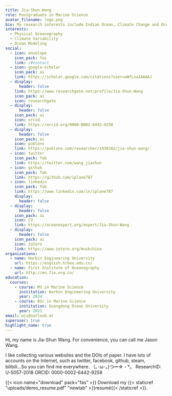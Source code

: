 ```yaml
---
title: Jia-Shun Wang
role: Postgraduate in Marine Science
avatar_filename: logo.png
bio: My research interests include Indian Ocean, Climate Change and Ocean Model.
interests:
  - Physical Oceanography
  - Climate Variability
  - Ocean Modeling
social:
  - icon: envelope
    icon_pack: fas
    link: /#contact
  - icon: google-scholar
    icon_pack: ai
    link: https://scholar.google.com/citations?user=wWfLsaIAAAAJ
  - display:
      header: false
    link: https://www.researchgate.net/profile/Jia-Shun-Wang
    icon_pack: ai
    icon: researchgate
  - display:
      header: false
    icon_pack: ai
    icon: orcid
    link: https://orcid.org/0000-0002-6442-9258
  - display:
      header: false
    icon_pack: ai
    icon: publons
    link: https://publons.com/researcher/1838182/jia-shun-wang/
  - icon: twitter
    icon_pack: fab
    link: https://twitter.com/wang_jiashun
  - icon: github
    icon_pack: fab
    link: https://github.com/iplane787
  - icon: linkedin
    icon_pack: fab
    link: https://www.linkedin.com/in/iplane787
    display:
      header: false
  - display:
      header: false
    icon_pack: ai
    icon: CV
    link: https://oceanexpert.org/expert/Jia-Shun-Wang
  - display:
      header: false
    icon_pack: ai
    icon: zotero
    link: https://www.zotero.org/muskchina
organizations:
  - name: Harbin Engineering University
    url: https://english.hrbeu.edu.cn/
  - name: First Institute of Oceanography
    url: http://en.fio.org.cn/
education:
  courses:
    - course: MS in Marine Science
      institution: Harbin Engineering University
      year: 2024
    - course: BSc in Marine Science
      institution: Guangdong Ocean University
      year: 2021
email: wjs@outlook.at
superuser: true
highlight_name: true
---
```

Hi, my name is Jia-Shun Wang. For convenience, you can call me Jason Wang. 

I like collecting various websites and the DOIs of paper. I have lots of accounts on the Internet, such as twitter, facebook, github, steam, bilibili...So you can find me everywhere. （｡･ω･｡)つ━☆・*。 
ResearchID: U-5057-2018 ORCID: 0000-0002-6442-9258

{{< icon name="download" pack="fas" >}} Download my {{< staticref "uploads/demo_resume.pdf" "newtab" >}}resumé{{< /staticref >}}.